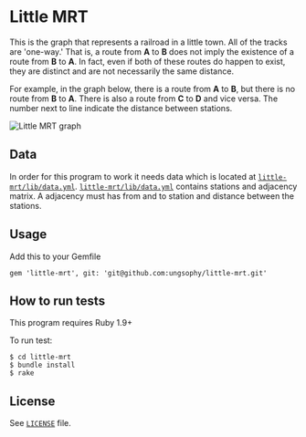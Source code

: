 Little MRT
==========

This is the graph that represents a railroad in a little town. All of the tracks are 'one-way.'  That is, a route from **A** to **B** does not imply the existence of a route from **B** to **A**.  In fact, even if both of these routes do happen to exist, they are distinct and are not necessarily the same distance.

For example, in the graph below, there is a route from **A** to **B**, but there is no route from **B** to **A**. There is also a route from **C** to **D** and vice versa. The number next to line indicate the distance between stations.

![Little MRT graph](https://raw.github.com/ungsophy/little-mrt/master/little_mrt_graph.jpg)

## Data

In order for this program to work it needs data which is located at [```little-mrt/lib/data.yml```](https://github.com/ungsophy/little-mrt/blob/master/lib/data.yml). [```little-mrt/lib/data.yml```](https://github.com/ungsophy/little-mrt/blob/master/lib/data.yml) contains stations and adjacency matrix. A adjacency must has from and to station and distance between the stations.

## Usage

Add this to your Gemfile

```
gem 'little-mrt', git: 'git@github.com:ungsophy/little-mrt.git'
```

## How to run tests

This program requires Ruby 1.9+

To run test:

```
$ cd little-mrt
$ bundle install
$ rake
```

## License

See [```LICENSE```](https://raw.github.com/ungsophy/little-mrt/master/LICENSE) file.
